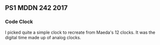 ## PS1 MDDN 242 2017

### Code Clock

I picked quite a simple clock to recreate from Maeda's 12 clocks. It was the digital time made up of analog clocks. 